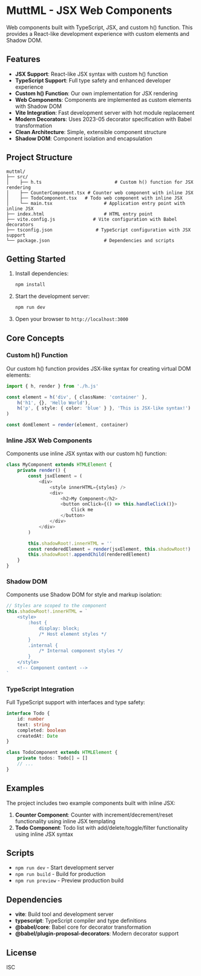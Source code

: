 # MuttML - JSX Web Components

Web components built with TypeScript, JSX, and custom h() function. This provides a React-like development experience with custom elements and Shadow DOM.

## Features

- **JSX Support**: React-like JSX syntax with custom h() function
- **TypeScript Support**: Full type safety and enhanced developer experience
- **Custom h() Function**: Our own implementation for JSX rendering
- **Web Components**: Components are implemented as custom elements with Shadow DOM
- **Vite Integration**: Fast development server with hot module replacement
- **Modern Decorators**: Uses 2023-05 decorator specification with Babel transformation
- **Clean Architecture**: Simple, extensible component structure
- **Shadow DOM**: Component isolation and encapsulation

## Project Structure

```
muttml/
├── src/
│	 ├── h.ts							# Custom h() function for JSX rendering
│	 ├── CounterComponent.tsx # Counter web component with inline JSX
│	 ├── TodoComponent.tsx	 # Todo web component with inline JSX
│	 └── main.tsx					# Application entry point with inline JSX
├── index.html						# HTML entry point
├── vite.config.js				# Vite configuration with Babel decorators
├── tsconfig.json				 # TypeScript configuration with JSX support
└── package.json					# Dependencies and scripts
```

## Getting Started

1. Install dependencies:
	 ```bash
	 npm install
	 ```

2. Start the development server:
	 ```bash
	 npm run dev
	 ```

3. Open your browser to `http://localhost:3000`

## Core Concepts

### Custom h() Function

Our custom h() function provides JSX-like syntax for creating virtual DOM elements:

```typescript
import { h, render } from './h.js'

const element = h('div', { className: 'container' },
	h('h1', {}, 'Hello World'),
	h('p', { style: { color: 'blue' } }, 'This is JSX-like syntax!')
)

const domElement = render(element, container)
```

### Inline JSX Web Components

Components use inline JSX syntax with our custom h() function:

```typescript
class MyComponent extends HTMLElement {
	private render() {
		const jsxElement = (
			<div>
				<style innerHTML={styles} />
				<div>
					<h2>My Component</h2>
					<button onClick={() => this.handleClick()}>
						Click me
					</button>
				</div>
			</div>
		)

		this.shadowRoot!.innerHTML = ''
		const renderedElement = render(jsxElement, this.shadowRoot!)
		this.shadowRoot!.appendChild(renderedElement)
	}
}
```

### Shadow DOM

Components use Shadow DOM for style and markup isolation:

```typescript
// Styles are scoped to the component
this.shadowRoot!.innerHTML = `
	<style>
		:host {
			display: block;
			/* Host element styles */
		}
		.internal {
			/* Internal component styles */
		}
	</style>
	<!-- Component content -->
`
```

### TypeScript Integration

Full TypeScript support with interfaces and type safety:

```typescript
interface Todo {
	id: number
	text: string
	completed: boolean
	createdAt: Date
}

class TodoComponent extends HTMLElement {
	private todos: Todo[] = []
	// ...
}
```

## Examples

The project includes two example components built with inline JSX:

1. **Counter Component**: Counter with increment/decrement/reset functionality using inline JSX templating
2. **Todo Component**: Todo list with add/delete/toggle/filter functionality using inline JSX syntax

## Scripts

- `npm run dev` - Start development server
- `npm run build` - Build for production
- `npm run preview` - Preview production build

## Dependencies

- **vite**: Build tool and development server
- **typescript**: TypeScript compiler and type definitions
- **@babel/core**: Babel core for decorator transformation
- **@babel/plugin-proposal-decorators**: Modern decorator support

## License

ISC
